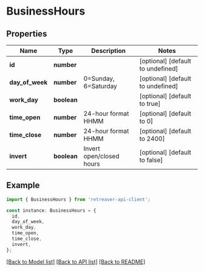 # BusinessHours

## Properties

| Name            | Type        | Description                    | Notes                             |
| --------------- | ----------- | ------------------------------ | --------------------------------- |
| **id**          | **number**  |                                | [optional] [default to undefined] |
| **day_of_week** | **number**  | 0&#x3D;Sunday, 6&#x3D;Saturday | [optional] [default to undefined] |
| **work_day**    | **boolean** |                                | [optional] [default to true]      |
| **time_open**   | **number**  | 24-hour format HHMM            | [optional] [default to 0]         |
| **time_close**  | **number**  | 24-hour format HHMM            | [optional] [default to 2400]      |
| **invert**      | **boolean** | Invert open/closed hours       | [optional] [default to false]     |

## Example

```typescript
import { BusinessHours } from 'retreaver-api-client';

const instance: BusinessHours = {
  id,
  day_of_week,
  work_day,
  time_open,
  time_close,
  invert,
};
```

[[Back to Model list]](../README.md#documentation-for-models) [[Back to API list]](../README.md#documentation-for-api-endpoints) [[Back to README]](../README.md)

